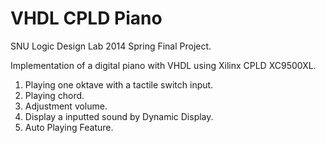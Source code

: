 VHDL CPLD Piano
============================

SNU Logic Design Lab 2014 Spring Final Project. 

Implementation of a digital piano with VHDL using Xilinx CPLD XC9500XL.

1. Playing one oktave with a tactile switch input. 
2. Playing chord. 
3. Adjustment volume.
4. Display a inputted sound by Dynamic Display.
5. Auto Playing Feature.
